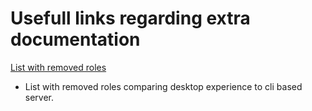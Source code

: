 # Usefull links regarding extra documentation

[List with removed roles](https://learn.microsoft.com/en-us/windows-server/administration/server-core/server-core-removed-roles)
- List with removed roles comparing desktop experience to cli based server.
